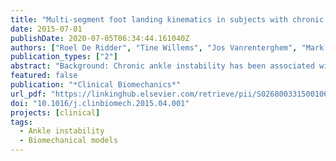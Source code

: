 ```yaml
---
title: "Multi-segment foot landing kinematics in subjects with chronic ankle instability"
date: 2015-07-01
publishDate: 2020-07-05T06:34:44.161040Z
authors: ["Roel De Ridder", "Tine Willems", "Jos Vanrenterghem", "Mark A. Robinson", "Tanneke Palmans", "Philip Roosen"]
publication_types: ["2"]
abstract: "Background: Chronic ankle instability has been associated with altered joint kinematics at the ankle, knee and hip. However, no studies have investigated possible kinematic deviations at more distal segments of the foot. The purpose of this study was to evaluate if subjects with ankle instability and copers show altered foot and ankle kinematics and altered kinetics during a landing task when compared to controls."
featured: false
publication: "*Clinical Biomechanics*"
url_pdf: "https://linkinghub.elsevier.com/retrieve/pii/S0268003315001060"
doi: "10.1016/j.clinbiomech.2015.04.001"
projects: [clinical]
tags:
  - Ankle instability
  - Biomechanical models
---
```

